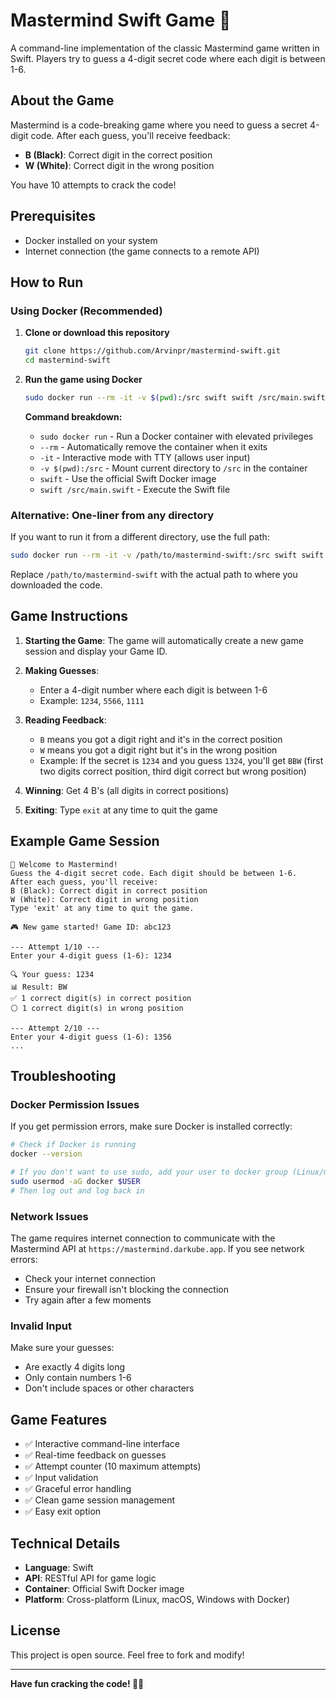 # Mastermind Swift Game 🎯

A command-line implementation of the classic Mastermind game written in Swift. Players try to guess a 4-digit secret code where each digit is between 1-6.

## About the Game

Mastermind is a code-breaking game where you need to guess a secret 4-digit code. After each guess, you'll receive feedback:
- **B (Black)**: Correct digit in the correct position
- **W (White)**: Correct digit in the wrong position

You have 10 attempts to crack the code!

## Prerequisites

- Docker installed on your system
- Internet connection (the game connects to a remote API)

## How to Run

### Using Docker (Recommended)

1. **Clone or download this repository**
   ```bash
   git clone https://github.com/Arvinpr/mastermind-swift.git
   cd mastermind-swift
   ```

2. **Run the game using Docker**
   ```bash
   sudo docker run --rm -it -v $(pwd):/src swift swift /src/main.swift
   ```

   **Command breakdown:**
   - `sudo docker run` - Run a Docker container with elevated privileges
   - `--rm` - Automatically remove the container when it exits
   - `-it` - Interactive mode with TTY (allows user input)
   - `-v $(pwd):/src` - Mount current directory to `/src` in the container
   - `swift` - Use the official Swift Docker image
   - `swift /src/main.swift` - Execute the Swift file

### Alternative: One-liner from any directory

If you want to run it from a different directory, use the full path:

```bash
sudo docker run --rm -it -v /path/to/mastermind-swift:/src swift swift /src/main.swift
```

Replace `/path/to/mastermind-swift` with the actual path to where you downloaded the code.

## Game Instructions

1. **Starting the Game**: The game will automatically create a new game session and display your Game ID.

2. **Making Guesses**: 
   - Enter a 4-digit number where each digit is between 1-6
   - Example: `1234`, `5566`, `1111`

3. **Reading Feedback**:
   - `B` means you got a digit right and it's in the correct position
   - `W` means you got a digit right but it's in the wrong position
   - Example: If the secret is `1234` and you guess `1324`, you'll get `BBW` (first two digits correct position, third digit correct but wrong position)

4. **Winning**: Get 4 B's (all digits in correct positions)

5. **Exiting**: Type `exit` at any time to quit the game

## Example Game Session

```
🎯 Welcome to Mastermind!
Guess the 4-digit secret code. Each digit should be between 1-6.
After each guess, you'll receive:
B (Black): Correct digit in correct position
W (White): Correct digit in wrong position
Type 'exit' at any time to quit the game.

🎮 New game started! Game ID: abc123

--- Attempt 1/10 ---
Enter your 4-digit guess (1-6): 1234

🔍 Your guess: 1234
📊 Result: BW
✅ 1 correct digit(s) in correct position
⚪ 1 correct digit(s) in wrong position

--- Attempt 2/10 ---
Enter your 4-digit guess (1-6): 1356
...
```

## Troubleshooting

### Docker Permission Issues
If you get permission errors, make sure Docker is installed correctly:
```bash
# Check if Docker is running
docker --version

# If you don't want to use sudo, add your user to docker group (Linux/macOS)
sudo usermod -aG docker $USER
# Then log out and log back in
```

### Network Issues
The game requires internet connection to communicate with the Mastermind API at `https://mastermind.darkube.app`. If you see network errors:
- Check your internet connection
- Ensure your firewall isn't blocking the connection
- Try again after a few moments

### Invalid Input
Make sure your guesses:
- Are exactly 4 digits long
- Only contain numbers 1-6
- Don't include spaces or other characters

## Game Features

- ✅ Interactive command-line interface
- ✅ Real-time feedback on guesses
- ✅ Attempt counter (10 maximum attempts)
- ✅ Input validation
- ✅ Graceful error handling
- ✅ Clean game session management
- ✅ Easy exit option

## Technical Details

- **Language**: Swift
- **API**: RESTful API for game logic
- **Container**: Official Swift Docker image
- **Platform**: Cross-platform (Linux, macOS, Windows with Docker)

## License

This project is open source. Feel free to fork and modify!

---

**Have fun cracking the code! 🕵️‍♂️**
